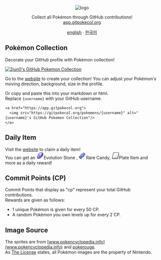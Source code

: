 <div align="center">
  <picture>
    <source media="(prefers-color-scheme: dark)" srcset="/docs/logo-white.png">
    <source media="(prefers-color-scheme: light)" srcset="/docs/logo.png">
    <img alt="logo" src="/docs/logo.png"/>
  </picture>
  <p align="center">Collect all Pokémon through GitHub contributions!<br/><a href="https://app.gitpokecol.org">app.gitpokecol.org</a> </p>
</div>
<div align="center">
    <a href="/README.md">english</a> · <a href="/docs/README_kr.md">한국어</a>
</div>

## Pokémon Collection

Decorate your GitHub profile with Pokémon collection!

<a href="https://app.gitpokecol.org">
    <img src="https://gitpokecol.org/pokemons/2jun0?background=plain" alt="2jun0's GitHub Pokemon Collection"/>
</a>

Go to the [website](https://app.gitpokecol.org) to create your collection! You can adjust your Pokémon's moving direction, background, size in the profile.

Or copy and paste this into your markdown or html.  
Replace `{username}` with your GitHub username.

```
<a href="https://app.gitpokecol.org">
  <img src="https://gitpokecol.org/pokemons/{username}" alt="{username}'s GitHub Pokemon Collection"/>
</a>
```

## Daily Item

Visit the [website](https://app.gitpokecol.org) to claim a daily item!  
You can get an ![water stone](./docs/water_stone.png)Evolution Stone , ![rare candy](./docs/rare_candy.png)Rare Candy, ![blank_plate](./docs/blank_plate.png)Plate Item and more as a daily reward!

## Commit Points (CP)

Commit Points that display as "cp" represent your total GitHub contributions.  
Rewards are given as follows:

- 1 unique Pokémon is given for every 50 CP.
- A random Pokémon you own levels up for every 2 CP.

## Image Source

The sprites are from [www.pokencyclopedia.info](www.pokencyclopedia.info) and [pokerouge](https://github.com/pagefaultgames/pokerogue).  
As [The License](/LICENSE.md) states, all Pokémon images are the property of Nintendo.
